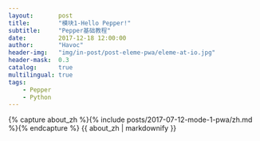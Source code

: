 ```yaml
---
layout:       post
title:        "模块1-Hello Pepper!"
subtitle:     "Pepper基础教程"
date:         2017-12-18 12:00:00
author:       "Havoc"
header-img:   "img/in-post/post-eleme-pwa/eleme-at-io.jpg"
header-mask:  0.3
catalog:      true
multilingual: true
tags:
    - Pepper
    - Python
---
```


<!-- Chinese Version -->
<div class="zh post-container">
    {% capture about_zh %}{% include posts/2017-07-12-mode-1-pwa/zh.md %}{% endcapture %}
    {{ about_zh | markdownify }}
</div>